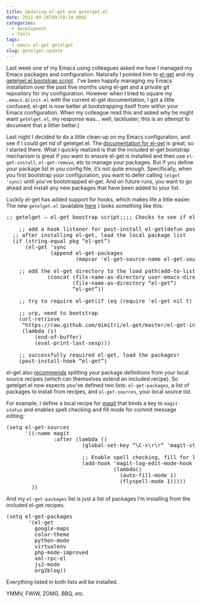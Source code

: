 ```yaml
---
title: Updating el-get and getelget.el
date: 2011-09-26T09:59:24.000Z
categories:
  - development
  - tools
tags:
  - emacs el-get getelget
slug: getelget-update
---
```

Last week one of my Emacs using colleagues asked me how I managed my Emacs packages and configuration. Naturally I pointed him to [el-get][1]  and my [getelget.el bootstrap script][2] . I’ve been happily managing my Emacs installation over the past five months using el-get and a private git repository for my configuration. However when I tried to square my `.emacs.d/init.el` with the current el-get documentation, I got a little confused; el-get is now better at bootstrapping itself from within your Emacs configuration. When my colleague read this and asked why he might want `getelget.el`, my response was… well, lackluster; this is an attempt to document that a littler better.)

Last night I decided to do a little clean-up on my Emacs configuration, and see if I could get rid of getelget.el. The [documentation for el-get][3]  is great, so I started there. What I quickly realized is that the included el-get bootstrap mechanism is great if you want to ensure el-get is installed and then use `el-get-install`, `el-get-remove`, etc to manage your packages. But if you define your package list in you config file, it’s not quite enough. Specifically, when you first bootstrap your configuration, you want to defer calling `(elget 'sync)` until you’ve bootstrapped el-get. And on future runs, you want to go ahead and install any new packages that have been added to your list.

Luckily el-get has added support for hooks, which makes life a little easier. The new `getelget.el` (available [here][4] ) looks something like this:

<pre class="literal-block">;; getelget – el-get boostrap script;;;; Checks to see if el-get has been checked out, and bootstraps it if;; it has not. After bootstrapping, calls el-get to load specified;; packages.;;;; el-get-packages should be defined before including this file. Any;; definitions from el-get-sources will be appended to el-get-packages.;;;; Written in 2011 by Nathan R. Yergler ;;;; To the extent possible under law, the person who associated CC0 with;; getelget has waived all copyright and related or neighboring rights;; to getelget.;;;; You should have received a copy of the CC0 legalcode along with this;; work.  If not, see .

    ;; add a hook listener for post-install el-get(defun post-install-hook (pkg)
  ;; after installing el-get, load the local package list
  (if (string-equal pkg “el-get”)
      (el-get 'sync
              (append el-get-packages
                      (mapcar 'el-get-source-name el-get-sources)))))(add-hook 'el-get-post-install-hooks 'post-install-hook)

    ;; add the el-get directory to the load path(add-to-list 'load-path
             (concat (file-name-as-directory user-emacs-directory)
                     (file-name-as-directory “el-get”)
                     “el-get”))

    ;; try to require el-get(if (eq (require 'el-get nil t) nil)

    ;; urp, need to bootstrap
    (url-retrieve
     “https://raw.github.com/dimitri/el-get/master/el-get-install.el”
     (lambda (s)
         (end-of-buffer)
         (eval-print-last-sexp)))

    ;; successfully required el-get, load the packages!
    (post-install-hook “el-get”)
</pre>

el-get also [recommends][5]  splitting your package definitions from your local source recipes (which can themselves extend an included recipe). So getelget.el now expects you’ve defined two lists: `el-get-packages`, a list of packages to install from recipes, and `el-get-sources`, your local source list.

For example, I define a local recipe for [magit][6]  that binds a key to `magit-status` and enables spell checking and fill mode for commit message editing:

<pre class="literal-block">(setq el-get-sources
      '((:name magit
               :after (lambda ()
                        (global-set-key “\C-x\r\r” 'magit-status)

                        ;; Enable spell checking, fill for log editing
                        (add-hook 'magit-log-edit-mode-hook
                                  (lambda()
                                    (auto-fill-mode 1)
                                    (flyspell-mode 1)))))
        ))
</pre>

And my `el-get-packages` list is just a list of packages I’m installing from the included el-get recipes.

<pre class="literal-block">(setq el-get-packages
       '(el-get
         google-maps
         color-theme
         python-mode
         virtualenv
         php-mode-improved
         xml-rpc-el
         js2-mode
         org2blog))
</pre>

Everything listed in both lists will be installed.

YMMV, FWIW, ZOMG, BBQ, etc.



 [1]: https://github.com/dimitri/el-get
 [2]: http://yergler.net/blog/2011/04/19/managing-my-emacs-packages-with-el-get/
 [3]: https://github.com/dimitri/el-get/blob/master/README.asciidoc
 [4]: http://yergler.net/projects/2011/getelget-201109.el
 [5]: http://tapoueh.org/blog/2011/09/16-el-get-3.1.html
 [6]: https://github.com/magit/magit
